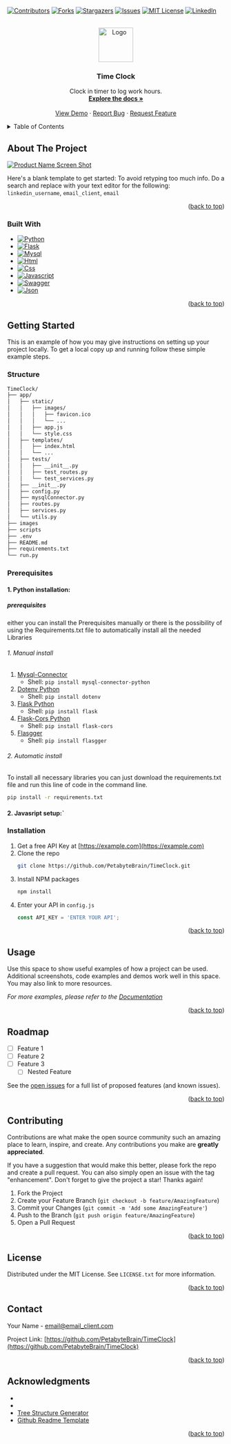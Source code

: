<!-- Improved compatibility of back to top link: See: https://github.com/othneildrew/Best-README-Template/pull/73 -->
<a id="readme-top"></a>
<!--
*** Thanks for checking out the Best-README-Template. If you have a suggestion
*** that would make this better, please fork the repo and create a pull request
*** or simply open an issue with the tag "enhancement".
*** Don't forget to give the project a star!
*** Thanks again! Now go create something AMAZING! :D
-->



<!-- PROJECT SHIELDS -->
<!--
*** I'm using markdown "reference style" links for readability.
*** Reference links are enclosed in brackets [ ] instead of parentheses ( ).
*** See the bottom of this document for the declaration of the reference variables
*** for contributors-url, forks-url, etc. This is an optional, concise syntax you may use.
*** https://www.markdownguide.org/basic-syntax/#reference-style-links
-->
[![Contributors][contributors-shield]][contributors-url]
[![Forks][forks-shield]][forks-url]
[![Stargazers][stars-shield]][stars-url]
[![Issues][issues-shield]][issues-url]
[![MIT License][license-shield]][license-url]
[![LinkedIn][linkedin-shield]][linkedin-url]



<!-- PROJECT LOGO -->
<br />
<div align="center">
  <a href="https://github.com/PetabyteBrain/TimeClock">
    <img src="images/logo.png" alt="Logo" width="80" height="80">
  </a>

<h3 align="center">Time Clock</h3>

  <p align="center">
    Clock in timer to log work hours.
    <br />
    <a href="https://github.com/PetabyteBrain/TimeClock"><strong>Explore the docs »</strong></a>
    <br />
    <br />
    <a href="https://github.com/PetabyteBrain/TimeClock">View Demo</a>
    ·
    <a href="https://github.com/PetabyteBrain/TimeClock/issues/new?labels=bug&template=bug-report---.md">Report Bug</a>
    ·
    <a href="https://github.com/PetabyteBrain/TimeClock/issues/new?labels=enhancement&template=feature-request---.md">Request Feature</a>
  </p>
</div>



<!-- TABLE OF CONTENTS -->
<details>
  <summary>Table of Contents</summary>
  <ol>
    <li>
      <a href="#about-the-project">About The Project</a>
      <ul>
        <li><a href="#built-with">Built With</a></li>
      </ul>
    </li>
    <li>
      <a href="#getting-started">Getting Started</a>
      <ul>
        <li><a href="#structure">Structure</a></li>
        <li><a href="#prerequisites">Prerequisites</a></li>
        <li><a href="#installation">Installation</a></li>
      </ul>
    </li>
    <li><a href="#usage">Usage</a></li>
    <li><a href="#roadmap">Roadmap</a></li>
    <li><a href="#contributing">Contributing</a></li>
    <li><a href="#license">License</a></li>
    <li><a href="#contact">Contact</a></li>
    <li><a href="#acknowledgments">Acknowledgments</a></li>
  </ol>
</details>



<!-- ABOUT THE PROJECT -->
## About The Project

[![Product Name Screen Shot][product-screenshot]](https://example.com)

Here's a blank template to get started: To avoid retyping too much info. Do a search and replace with your text editor for the following: `linkedin_username`, `email_client`, `email`

<p align="right">(<a href="#readme-top">back to top</a>)</p>



### Built With

* [![Python][Python.py]][Python-url]
* [![Flask][Flask.com]][Flask-url]
* [![Mysql][Mysql.com]][Mysql-url]
* [![Html][Html.html]][Html-url]
* [![Css][Css.css]][Css-url]
* [![Javascript][Javascript.js]][Javascript-url]
* [![Swagger][Swagger.io]][Swagger-url]
* [![Json][Json.org]][Json-url]



<p align="right">(<a href="#readme-top">back to top</a>)</p>



<!-- GETTING STARTED -->
## Getting Started

This is an example of how you may give instructions on setting up your project locally.
To get a local copy up and running follow these simple example steps.

### Structure

``` bash
TimeClock/
├── app/
│   ├── static/
│   │   ├── images/
│   │   │   ├── favicon.ico
│   │   │   └── ...
│   │   ├── app.js
│   │   └── style.css
│   ├── templates/
│   │   ├── index.html
│   │   └── ...
│   ├── tests/
│   │   ├── __init__.py
│   │   ├── test_routes.py
│   │   └── test_services.py
│   ├── __init__.py
│   ├── config.py
│   ├── mysqlConnector.py
│   ├── routes.py
│   ├── services.py
│   └── utils.py
├── images
├── scripts
├── .env
├── README.md
├── requirements.txt
└── run.py
```


### Prerequisites

#### 1. Python installation:
  ##### prerequisites
  either you can install the Prerequisites manually or there is the possibility of using the Requirements.txt file to automatically install all the needed Libraries
  ###### 1. Manual install
  1. [Mysql-Connector](https://pypi.org/projectmysql-connector-python/)
      - Shell: `pip install mysql-connector-python`
  2. [Dotenv Python](https://pypi.org/project/python-dotenv/)
      - Shell: `pip install dotenv`
  3. [Flask Python](https://pypi.org/project/Flask/)
      - Shell: `pip install flask`
  4. [Flask-Cors Python](https://pypi.org/project/Flask-Cors/)
      - Shell: `pip install flask-cors`
  5. [Flasgger](https://pypi.org/project/flasgger/)
      - Shell: `pip install flasgger`
  
  ###### 2. Automatic install
  To install all necessary libraries you can just download the requirements.txt file and run this line of code in the command line.
  ``` bash 
  pip install -r requirements.txt
  ```


#### 2. Javasript setup:`

### Installation

1. Get a free API Key at [https://example.com](https://example.com)
2. Clone the repo
   ```sh
   git clone https://github.com/PetabyteBrain/TimeClock.git
   ```
3. Install NPM packages
   ```sh
   npm install
   ```
4. Enter your API in `config.js`
   ```js
   const API_KEY = 'ENTER YOUR API';
   ```

<p align="right">(<a href="#readme-top">back to top</a>)</p>



<!-- USAGE EXAMPLES -->
## Usage

Use this space to show useful examples of how a project can be used. Additional screenshots, code examples and demos work well in this space. You may also link to more resources.

_For more examples, please refer to the [Documentation](https://example.com)_

<p align="right">(<a href="#readme-top">back to top</a>)</p>



<!-- ROADMAP -->
## Roadmap

- [ ] Feature 1
- [ ] Feature 2
- [ ] Feature 3
    - [ ] Nested Feature

See the [open issues](https://github.com/PetabyteBrain/TimeClock/issues) for a full list of proposed features (and known issues).

<p align="right">(<a href="#readme-top">back to top</a>)</p>



<!-- CONTRIBUTING -->
## Contributing

Contributions are what make the open source community such an amazing place to learn, inspire, and create. Any contributions you make are **greatly appreciated**.

If you have a suggestion that would make this better, please fork the repo and create a pull request. You can also simply open an issue with the tag "enhancement".
Don't forget to give the project a star! Thanks again!

1. Fork the Project
2. Create your Feature Branch (`git checkout -b feature/AmazingFeature`)
3. Commit your Changes (`git commit -m 'Add some AmazingFeature'`)
4. Push to the Branch (`git push origin feature/AmazingFeature`)
5. Open a Pull Request

<p align="right">(<a href="#readme-top">back to top</a>)</p>



<!-- LICENSE -->
## License

Distributed under the MIT License. See `LICENSE.txt` for more information.

<p align="right">(<a href="#readme-top">back to top</a>)</p>



<!-- CONTACT -->
## Contact

Your Name - email@email_client.com

Project Link: [https://github.com/PetabyteBrain/TimeClock](https://github.com/PetabyteBrain/TimeClock)

<p align="right">(<a href="#readme-top">back to top</a>)</p>



<!-- ACKNOWLEDGMENTS -->
## Acknowledgments

* []()
* []()
* [Tree Structure Generator](https://tree.nathanfriend.com/)
* [Github Readme Template](https://github.com/othneildrew/Best-README-Template)

<p align="right">(<a href="#readme-top">back to top</a>)</p>



<!-- MARKDOWN LINKS & IMAGES -->
<!-- https://www.markdownguide.org/basic-syntax/#reference-style-links -->
[contributors-shield]: https://img.shields.io/github/contributors/PetabyteBrain/TimeClock.svg?style=for-the-badge
[contributors-url]: https://github.com/PetabyteBrain/TimeClock/graphs/contributors
[forks-shield]: https://img.shields.io/github/forks/PetabyteBrain/TimeClock.svg?style=for-the-badge
[forks-url]: https://github.com/PetabyteBrain/TimeClock/network/members
[stars-shield]: https://img.shields.io/github/stars/PetabyteBrain/TimeClock.svg?style=for-the-badge
[stars-url]: https://github.com/PetabyteBrain/TimeClock/stargazers
[issues-shield]: https://img.shields.io/github/issues/PetabyteBrain/TimeClock.svg?style=for-the-badge
[issues-url]: https://github.com/PetabyteBrain/TimeClock/issues
[license-shield]: https://img.shields.io/github/license/PetabyteBrain/TimeClock.svg?style=for-the-badge
[license-url]: https://github.com/PetabyteBrain/TimeClock/blob/master/LICENSE.txt
[linkedin-shield]: https://img.shields.io/badge/-LinkedIn-black.svg?style=for-the-badge&logo=linkedin&colorB=555
[linkedin-url]: https://linkedin.com/in/linkedin_username
[product-screenshot]: images/screenshot.png
[Python.py]: https://img.shields.io/badge/Python-FFD43B?style=for-the-badge&logo=python&logoColor=blue
[Python-url]: https://python.org/
[Html.html]: https://img.shields.io/badge/HTML5-E34F26?style=for-the-badge&logo=html5&logoColor=white
[Html-url]: https://www.w3schools.com/html/
[Css.css]: https://img.shields.io/badge/CSS3-1572B6?style=for-the-badge&logo=css3&logoColor=white
[Css-url]: https://www.w3schools.com/Css/
[Javascript.js]: https://img.shields.io/badge/JavaScript-323330?style=for-the-badge&logo=javascript&logoColor=F7DF1E
[Javascript-url]: https://www.w3schools.com/Js/
[Json.org]: https://img.shields.io/badge/json-5E5C5C?style=for-the-badge&logo=json&logoColor=white
[Json-url]: https://www.json.org
[Swagger.io]: https://img.shields.io/badge/Swagger-85EA2D?style=for-the-badge&logo=Swagger&logoColor=white
[Swagger-url]: https://swagger.io/
[Flask.com]: https://img.shields.io/badge/Flask-000000?style=for-the-badge&logo=flask&logoColor=white
[Flask-url]: https://pypi.org/project/Flask/
[Mysql.com]: https://img.shields.io/badge/MySQL-005C84?style=for-the-badge&logo=mysql&logoColor=white
[Mysql-url]: https://www.mysql.com
